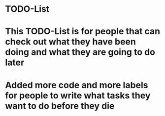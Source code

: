 # TODO-List
# This TODO-List is for people that can check out what they have been doing and what they are going to do later
# Added more code and more labels for people to write what tasks they want to do before they die